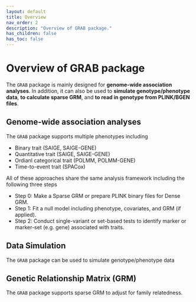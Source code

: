 ```yaml
---
layout: default
title: Overview
nav_order: 2
description: "Overview of GRAB package."
has_children: false
has_toc: false
---
```


# Overview of GRAB package 

The ```GRAB``` package is mainly designed for **genome-wide association analyses**. In addition, it can also be used to **simulate genotype/phenotype data**, **to calculate sparse GRM**, and **to read in genotype from PLINK/BGEN files**.  

## Genome-wide association analyses

The ```GRAB``` package supports multiple phenotypes including

- Binary trait (SAIGE, SAIGE-GENE)
- Quantitative trait (SAIGE, SAIGE-GENE)
- Ordianl categorical trait (POLMM, POLMM-GENE)
- Time-to-event trait (SPACox)

All of these approaches share the same analysis framework including the following three steps

- Step 0: Make a Sparse GRM or prepare PLINK binary files for Dense GRM.
- Step 1: Fit a null model including phenotype, covariates, and GRM (if applied).
- Step 2: Conduct single-variant or set-based tests to identify marker or marker-set (e.g. gene) associated with traits.

## Data Simulation

The ```GRAB``` package can be used to simulate genotype/phenotype data

## Genetic Relationship Matrix (GRM)

The ```GRAB``` package supports sparse GRM to adjust for family relatedness.



